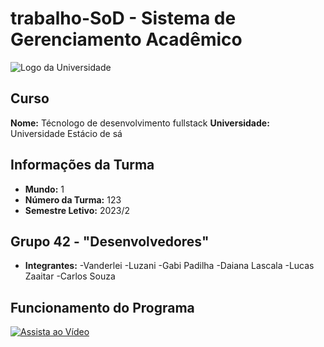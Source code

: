 # trabalho-SoD - Sistema de Gerenciamento Acadêmico

![Logo da Universidade](https://imagensfree.com.br/wp-content/uploads/2019/12/logo-estacio-vertical-com-sombra-980x893.jpg)

## Curso
**Nome:** Técnologo de desenvolvimento fullstack
**Universidade:** Universidade Estácio de sá

## Informações da Turma
- **Mundo:** 1
- **Número da Turma:** 123
- **Semestre Letivo:** 2023/2

## Grupo 42 - "Desenvolvedores"
- **Integrantes:**
  -Vanderlei
  -Luzani
  -Gabi Padilha
  -Daiana Lascala
  -Lucas Zaaitar
  -Carlos Souza

## Funcionamento do Programa
[![Assista ao Vídeo](link_para_thumbnail_youtube.jpg)](link_para_video_youtube)
